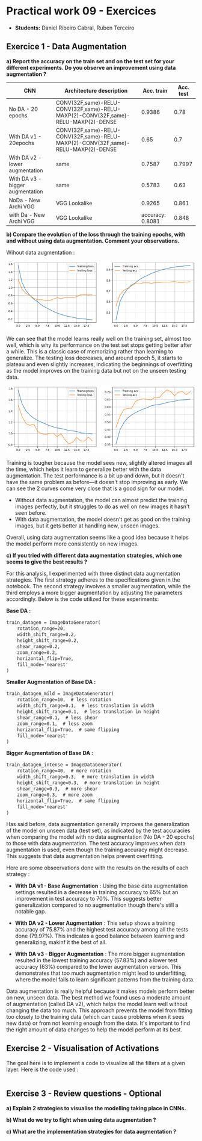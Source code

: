 # Practical work 09 - Exercices

- **Students:** Daniel Ribeiro Cabral, Ruben Terceiro

## Exercice 1 - Data Augmentation

**a) Report the accuracy on the train set and on the test set for your different experiments.  Do you observe an improvement using data augmentation ?**

| CNN | Architecture description | Acc. train | Acc. test |
|-----|--------------------------|------------|-----------|
|  No DA - 20 epochs | CONV(32F,same)-RELU-CONV(32F,same)-RELU-MAXP(2)-CONV(32F,same)-RELU-MAXP(2)-DENSE | 0.9386 | 0.78 |
|  With DA v1 - 20epochs | CONV(32F,same)-RELU-CONV(32F,same)-RELU-MAXP(2)-CONV(32F,same)-RELU-MAXP(2)-DENSE | 0.65 | 0.7 |
|  With DA v2 - lower augmentation | same | 0.7587  | 0.7997 |
|  With DA v3 - bigger augmentation | same |  0.5783  |  0.63 |
| NoDa - New Archi VGG | VGG Lookalike | 0.9265 | 0.861 |
| with Da - New Archi VGG | VGG Lookalike | accuracy: 0.8081 | 0.848 |


**b) Compare the evolution of the loss through the training epochs, with and without using data augmentation. Comment your observations.**

Wihout data augmentation : 

![NODA](./images/NoDA.png)

We can see that the model learns really well on the training set, almost too well, which is why its performance on the test set stops getting better after a while. This is a classic case of memorizing rather than learning to generalize. The testing loss decreases, and around epoch 5, it starts to plateau and even slightly increases, indicating the beginnings of overfitting as the model improves on the training data but not on the unseen testing data.

![DA](images/DA.png)

Training is tougher because the model sees new, slightly altered images all the time, which helps it learn to generalize better with the data augmentation. The test performance is a bit up and down, but it doesn't have the same problem as before—it doesn't stop improving as early. We can see the 2 curves come very close that is a good sign for our model.

- Without data augmentation, the model can almost predict the training images perfectly, but it struggles to do as well on new images it hasn't seen before.
- With data augmentation, the model doesn't get as good on the training images, but it gets better at handling new, unseen images.

Overall, using data augmentation seems like a good idea because it helps the model perform more consistently on new images.

**c) If you tried with different data augmentation strategies, which one seems to give the best results ?**

For this analysis, I experimented with three distinct data augmentation strategies. The first strategy adheres to the specifications given in the notebook. The second strategy involves a smaller augmentation, while the third employs a more bigger augmentation by adjusting the parameters accordingly. Below is the code utilized for these experiments:

**Base DA :** 
```
train_datagen = ImageDataGenerator(
    rotation_range=20,
    width_shift_range=0.2,
    height_shift_range=0.2,
    shear_range=0.2,
    zoom_range=0.2,
    horizontal_flip=True,
    fill_mode='nearest'
)
```


**Smaller Augmentation of Base DA :** 
```
train_datagen_mild = ImageDataGenerator(
    rotation_range=10,  # less rotation
    width_shift_range=0.1,  # less translation in width
    height_shift_range=0.1,  # less translation in height
    shear_range=0.1,  # less shear
    zoom_range=0.1,  # less zoom
    horizontal_flip=True,  # same flipping
    fill_mode='nearest'
)
```


**Bigger Augmentation of Base DA :** 
```
train_datagen_intense = ImageDataGenerator(
    rotation_range=40,  # more rotation
    width_shift_range=0.3,  # more translation in width
    height_shift_range=0.3,  # more translation in height
    shear_range=0.3,  # more shear
    zoom_range=0.3,  # more zoom
    horizontal_flip=True,  # same flipping
    fill_mode='nearest'
)
```


Has said before, data augmentation generally improves the generalization of the model on unseen data (test set), as indicated by the test accuracies when comparing the model with no data augmentation (No DA - 20 epochs) to those with data augmentation. The test accuracy improves when data augmentation is used, even though the training accuracy might decrease. This suggests that data augmentation helps prevent overfitting.

Here are some obseervations done with the results on the results of each strategy :

- **With DA v1 - Base Augmentation** : Using the base data augmentation settings resulted in a decrease in training accuracy to 65% but an improvement in test accuracy to 70%. This suggests better generalization compared to no augmentation though there's still a notable gap.

- **With DA v2 - Lower Augmentation** : This setup shows a training accuracy of 75.87% and the highest test accuracy among all the tests done (79.97%). This indicates a good balance between learning and generalizing, makinf it the best of all.

- **With DA v3 - Bigger Augmentation** : The more bigger augmentation resulted in the lowest training accuracy (57.83%) and a lower test accuracy (63%) compared to the lower augmentation version. This demonstrates that too much augmentation might lead to underfitting, where the model fails to learn significant patterns from the training data.


Data augmentation is really helpful because it makes models perform better on new, unseen data. The best method we found uses a moderate amount of augmentation (called DA v2), which helps the model learn well without changing the data too much. This approach prevents the model from fitting too closely to the training data (which can cause problems when it sees new data) or from not learning enough from the data. It's important to find the right amount of data changes to help the model perform at its best.

## Exercise 2 - Visualisation of Activations

The goal here is to implement a code to visualize all the filters at a given layer.  Here is the code used :

```

```




## Exercise 3 - Review questions - Optional

**a) Explain 2 strategies to visualise the modelling taking place in CNNs.**

**b) What do we try to fight when using data augmentation ?**

**c) What are the implementation strategies for data augmentation ?**

